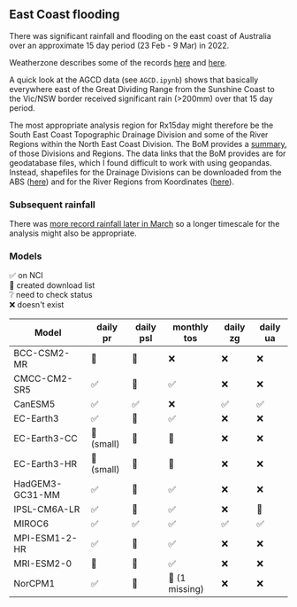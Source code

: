 ## East Coast flooding

There was significant rainfall and flooding on the east coast of Australia
over an approximate 15 day period (23 Feb - 9 Mar) in 2022.

Weatherzone describes some of the records
[here](https://www.weatherzone.com.au/news/how-rare-was-this-rain-and-flooding-event/536508) and
[here](https://www.weatherzone.com.au/news/sydney-gradually-clearing-after-16-day-deluge/536560).

A quick look at the AGCD data (see `AGCD.ipynb`) shows that basically everywhere
east of the Great Dividing Range from the Sunshine Coast to the Vic/NSW border
received significant rain (>200mm) over that 15 day period.

The most appropriate analysis region for Rx15day might therefore be
the South East Coast Topographic Drainage Division
and some of the River Regions within the North East Coast Division.
The BoM provides a [summary](http://www.bom.gov.au/water/about/riverBasinAuxNav.shtml),
of those Divisions and Regions.
The data links that the BoM provides are for geodatabase files,
which I found difficult to work with using geopandas.
Instead,
shapefiles for the Drainage Divisions can be downloaded from the ABS
([here](https://www.abs.gov.au/statistics/standards/australian-statistical-geography-standard-asgs-edition-3/jul2021-jun2026/access-and-downloads/digital-boundary-files)) and for the River Regions from Koordinates
([here](https://koordinates.com/layer/741-australias-river-basins-1997/)).

### Subsequent rainfall

There was [more record rainfall later in March](https://www.weatherzone.com.au/news/floodwater-rising-after-250-to-350mm-hits-qld-and-nsw-in-last-24-hours/536798)
so a longer timescale for the analysis might also be appropriate.

### Models

:white_check_mark: on NCI  
:black_square_button: created download list  
:grey_question: need to check status  
:x: doesn't exist  

| Model           | daily pr | daily psl | monthly tos |  daily zg |  daily ua |
| ---             | ---      | ---       | ---         | --        | --        |
| BCC-CSM2-MR     | :black_square_button: | :black_square_button:  | :x: | :x: | :x: |
| CMCC-CM2-SR5    | :white_check_mark: | :black_square_button: | :white_check_mark: | :x: | :x: |
| CanESM5         | :white_check_mark: | :white_check_mark: | :x: | :white_check_mark: | :white_check_mark: |
| EC-Earth3       | :white_check_mark: | :black_square_button: | :white_check_mark: | :x: | :x: |
| EC-Earth3-CC    | :black_square_button: (small) | :black_square_button: | :black_square_button: | :x: | :x: |
| EC-Earth3-HR    | :black_square_button: (small) | :black_square_button: | :black_square_button: | :x: | :x: |
| HadGEM3-GC31-MM | :white_check_mark: | :black_square_button: | :white_check_mark: | :x: | :x: |
| IPSL-CM6A-LR    | :white_check_mark: | :black_square_button: | :white_check_mark: | :x: | :black_square_button: |
| MIROC6          | :white_check_mark: | :white_check_mark: | :white_check_mark: | :white_check_mark: | :white_check_mark: |
| MPI-ESM1-2-HR   | :white_check_mark: | :black_square_button: | :white_check_mark: | :x: | :x: |
| MRI-ESM2-0      | :black_square_button: | :black_square_button: | :white_check_mark: | :x: | :x: |
| NorCPM1         | :white_check_mark: | :black_square_button: | :black_square_button: (1 missing) | :x: | :x: |
